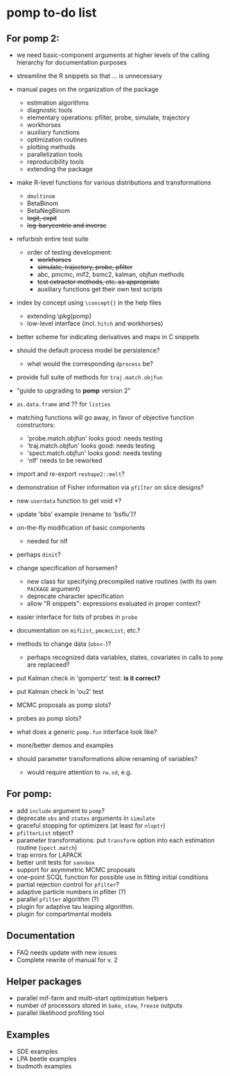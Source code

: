 # pomp to-do list

## For pomp 2:

- we need basic-component arguments at higher levels of the calling hierarchy for documentation purposes
- streamline the R snippets so that ... is unnecessary
- manual pages on the organization of the package
    - estimation algorithms
    - diagnostic tools
    - elementary operations: pfilter, probe, simulate, trajectory
    - workhorses
    - auxiliary functions
    - optimization routines
    - plotting methods
    - parallelization tools
    - reproducibility tools
    - extending the package
- make R-level functions for various distributions and transformations
	- `dmultinom`
	- BetaBinom
	- BetaNegBinom
	- ~~logit, expit~~
	- ~~log-barycentric and inverse~~
- refurbish entire test suite
	- order of testing development:
		- ~~workhorses~~
		- ~~simulate, trajectory, probe, pfilter~~
		- abc, pmcmc, mif2, bsmc2, kalman, objfun methods
		- ~~test extractor methods, etc. as appropriate~~
		- auxiliary functions get their own test scripts
- index by concept using `\concept{}` in the help files
	- extending \pkg{pomp}
	- low-level interface (incl. `hitch` and workhorses)
- better scheme for indicating derivatives and maps in C snippets
- should the default process model be persistence?
	- what would the corresponding `dprocess` be?
- provide full suite of methods for `traj.match.objfun`

- "guide to upgrading to **pomp** version 2"
- `as.data.frame` and ?? for `listies`
- matching functions will go away, in favor of objective function constructors:
    - 'probe.match.objfun' looks good: needs testing
    - 'traj.match.objfun' looks good: needs testing
    - 'spect.match.objfun' looks good: needs testing
	- 'nlf' needs to be reworked
- import and re-export `reshape2::melt`?
- demonstration of Fisher information via `pfilter` on slice designs?
- new `userdata` function to get void *?
- update 'bbs' example (rename to 'bsflu')?

- on-the-fly modification of basic components
	- needed for nlf
- perhaps `dinit`?
- change specification of horsemen?
	- new class for specifying precompiled native routines (with its own `PACKAGE` argument)
	- deprecate character specification
	- allow "R snippets": expressions evaluated in proper context?
- easier interface for lists of probes in `probe`
- documentation on `mifList`, `pmcmcList`, etc.?
- methods to change data (`obs<-`)?
	- perhaps recognized data variables, states, covariates in calls to `pomp` are replaceed?
- put Kalman check in 'gompertz' test: **is it correct?**
- put Kalman check in 'ou2' test
- MCMC proposals as pomp slots?
- probes as pomp slots?
- what does a generic `pomp.fun` interface look like?
- more/better demos and examples
- should parameter transformations allow renaming of variables?
	- would require attention to `rw.sd`, e.g.

## For pomp:

- add `include` argument to `pomp`?
- deprecate `obs` and `states` arguments in `simulate`
- graceful stopping for optimizers (at least for `nloptr`)
- `pfilterList` object?
- parameter transformations: put `transform` option into each estimation routine (`spect.match`)
- trap errors for LAPACK
- better unit tests for `sannbox`
- support for asymmetric MCMC proposals
- one-point SCQL function for possible use in fitting initial conditions
- partial rejection control for `pfilter`?
- adaptive particle numbers in pfilter (?)
- parallel `pfilter` algorithm (?)
- plugin for adaptive tau leaping algorithm.
- plugin for compartmental models

## Documentation

- FAQ needs update with new issues
- Complete rewrite of manual for v. 2

## Helper packages

- parallel mif-farm and multi-start optimization helpers
- number of processors stored in `bake`, `stew`, `freeze` outputs
- parallel likelihood profiling tool

## Examples

- SDE examples
- LPA beetle examples
- budmoth examples
